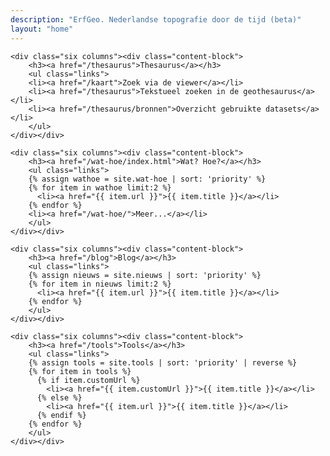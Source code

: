 ```yaml
---
description: "ErfGeo. Nederlandse topografie door de tijd (beta)"
layout: "home"
---
```


<div class="row">

	<div class="six columns"><div class="content-block">
		<h3><a href="/thesaurus">Thesaurus</a></h3>
		<ul class="links">
		<li><a href="/kaart">Zoek via de viewer</a></li>
		<li><a href="/thesaurus">Tekstueel zoeken in de geothesaurus</a></li>
		<li><a href="/thesaurus/bronnen">Overzicht gebruikte datasets</a></li>
		</ul>
	</div></div>

	<div class="six columns"><div class="content-block">
		<h3><a href="/wat-hoe/index.html">Wat? Hoe?</a></h3>
		<ul class="links">
		{% assign wathoe = site.wat-hoe | sort: 'priority' %}
		{% for item in wathoe limit:2 %}
		  <li><a href="{{ item.url }}">{{ item.title }}</a></li>
		{% endfor %}
		<li><a href="/wat-hoe/">Meer...</a></li>
		</ul>
	</div></div>

</div>

<div class="row">

	<div class="six columns"><div class="content-block">
		<h3><a href="/blog">Blog</a></h3>
		<ul class="links">
		{% assign nieuws = site.nieuws | sort: 'priority' %}
		{% for item in nieuws limit:2 %}
		  <li><a href="{{ item.url }}">{{ item.title }}</a></li>
		{% endfor %}
		</ul>
	</div></div>

	<div class="six columns"><div class="content-block">
		<h3><a href="/tools">Tools</a></h3>
		<ul class="links">
		{% assign tools = site.tools | sort: 'priority' | reverse %}
		{% for item in tools %}
		  {% if item.customUrl %}
		  	<li><a href="{{ item.customUrl }}">{{ item.title }}</a></li>
		  {% else %}
		  	<li><a href="{{ item.url }}">{{ item.title }}</a></li>
		  {% endif %}
		{% endfor %}
		</ul>
	</div></div>

</div>
